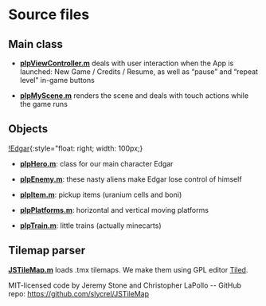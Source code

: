 # Source files

## Main class

* **[plpViewController.m](plpViewController.m)** deals with user interaction when the App is launched: New Game / Credits / Resume, as well as “pause” and “repeat level” in-game buttons

* **[plpMyScene.m](plpMyScene.m)** renders the scene and deals with touch actions while the game runs

## Objects

[!Edgar](edgarsaute.atlas/Saut3-01.png"){:style="float: right; width: 100px;}

* **[plpHero.m](plpHero.m)**: class for our main character Edgar

* **[plpEnemy.m](plpEnemy.m)**: these nasty aliens make Edgar lose control of himself

* **[plpItem.m](plpItem.m)**: pickup items (uranium cells and boni)

* **[plpPlatforms.m](plpPlatforms.m)**: horizontal and vertical moving platforms

* **[plpTrain.m](plpTrain.m)**: little trains (actually minecarts)

## Tilemap parser

**[JSTileMap.m](JSTileMap.m)** loads .tmx tilemaps. We make them using GPL editor [Tiled](http://www.mapeditor.org).

MIT-licensed code by Jeremy Stone and Christopher LaPollo -- GitHub repo: https://github.com/slycrel/JSTileMap